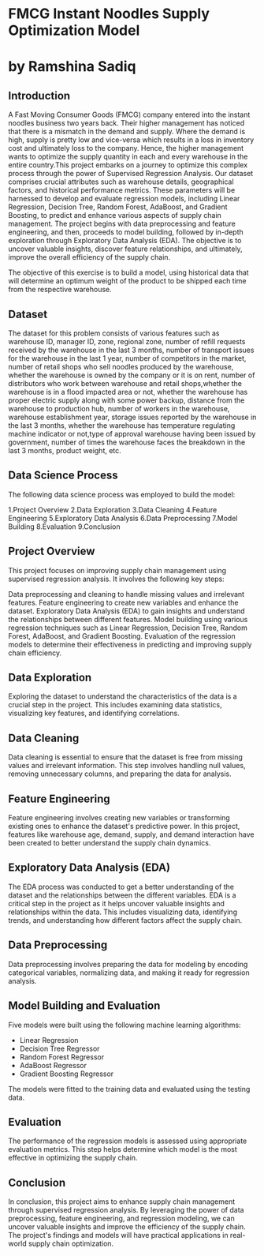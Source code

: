 # FMCG Instant Noodles Supply Optimization Model
# by Ramshina Sadiq

## Introduction

A Fast Moving Consumer Goods (FMCG) company entered into the instant noodles business two years back.
Their higher management has noticed that there is a mismatch in the demand and supply.
Where the demand is high, supply is pretty low and vice-versa which results in a loss in inventory cost and ultimately loss to the company.
Hence, the higher management wants to optimize the supply quantity in each and every warehouse in the entire country.This project embarks on a journey to optimize this complex process through the power of Supervised Regression Analysis. Our dataset comprises crucial attributes such as warehouse details, geographical factors, and historical performance metrics. These parameters will be harnessed to develop and evaluate regression models, including Linear Regression, Decision Tree, Random Forest, AdaBoost, and Gradient Boosting, to predict and enhance various aspects of supply chain management. The project begins with data preprocessing and feature engineering, and then, proceeds to model building, followed by in-depth exploration through Exploratory Data Analysis (EDA). The objective is to uncover valuable insights, discover feature relationships, and ultimately, improve the overall efficiency of the supply chain.

The objective of this exercise is to build a model, using historical data that will determine an optimum weight of the product to be shipped each time from the respective warehouse.

## Dataset

The dataset for this problem consists of various features such as warehouse ID, manager ID, zone, regional zone,
number of refill requests received by the warehouse in the last 3 months, 
number of transport issues for the warehouse in the last 1 year, number of competitors in the market,
number of retail shops who sell noodles produced by the warehouse, whether the warehouse is owned by the company or it is on rent,
number of distributors who work between warehouse and retail shops,whether the warehouse is in a flood impacted area or not,
whether the warehouse has proper electric supply along with some power backup, distance from the warehouse to production hub,
number of workers in the warehouse, warehouse establishment year, storage issues reported by the warehouse in the last 3 months, 
whether the warehouse has temperature regulating machine indicator or not,type of approval warehouse having been issued by government,
number of times the warehouse faces the breakdown in the last 3 months, product weight, etc.

## Data Science Process

The following data science process was employed to build the model:

1.Project Overview
2.Data Exploration
3.Data Cleaning
4.Feature Engineering
5.Exploratory Data Analysis
6.Data Preprocessing
7.Model Building
8.Evaluation
9.Conclusion

## Project Overview

This project focuses on improving supply chain management using supervised regression analysis. It involves the following key steps:

Data preprocessing and cleaning to handle missing values and irrelevant features.
Feature engineering to create new variables and enhance the dataset.
Exploratory Data Analysis (EDA) to gain insights and understand the relationships between different features.
Model building using various regression techniques such as Linear Regression, Decision Tree, Random Forest, AdaBoost, and Gradient Boosting.
Evaluation of the regression models to determine their effectiveness in predicting and improving supply chain efficiency.

## Data Exploration   

Exploring the dataset to understand the characteristics of the data is a crucial step in the project. This includes examining data statistics, visualizing key features, and identifying correlations.

## Data Cleaning
Data cleaning is essential to ensure that the dataset is free from missing values and irrelevant information. This step involves handling null values, removing unnecessary columns, and preparing the data for analysis.

## Feature Engineering
Feature engineering involves creating new variables or transforming existing ones to enhance the dataset's predictive power. In this project, features like warehouse age, demand, supply, and demand interaction have been created to better understand the supply chain dynamics.

## Exploratory Data Analysis (EDA)

The EDA process was conducted to get a better understanding of the dataset and the relationships between the different variables. 
EDA is a critical step in the project as it helps uncover valuable insights and relationships within the data. This includes visualizing data, identifying trends, and understanding how different factors affect the supply chain.

## Data Preprocessing
Data preprocessing involves preparing the data for modeling by encoding categorical variables, normalizing data, and making it ready for regression analysis.

## Model Building and Evaluation

Five models were built using the following machine learning algorithms:

- Linear Regression
- Decision Tree Regressor
- Random Forest Regressor
- AdaBoost Regressor
- Gradient Boosting Regressor

The models were fitted to the training data and evaluated using the testing data.


## Evaluation
The performance of the regression models is assessed using appropriate evaluation metrics. This step helps determine which model is the most effective in optimizing the supply chain.

## Conclusion
In conclusion, this project aims to enhance supply chain management through supervised regression analysis. By leveraging the power of data preprocessing, feature engineering, and regression modeling, we can uncover valuable insights and improve the efficiency of the supply chain. The project's findings and models will have practical applications in real-world supply chain optimization.

